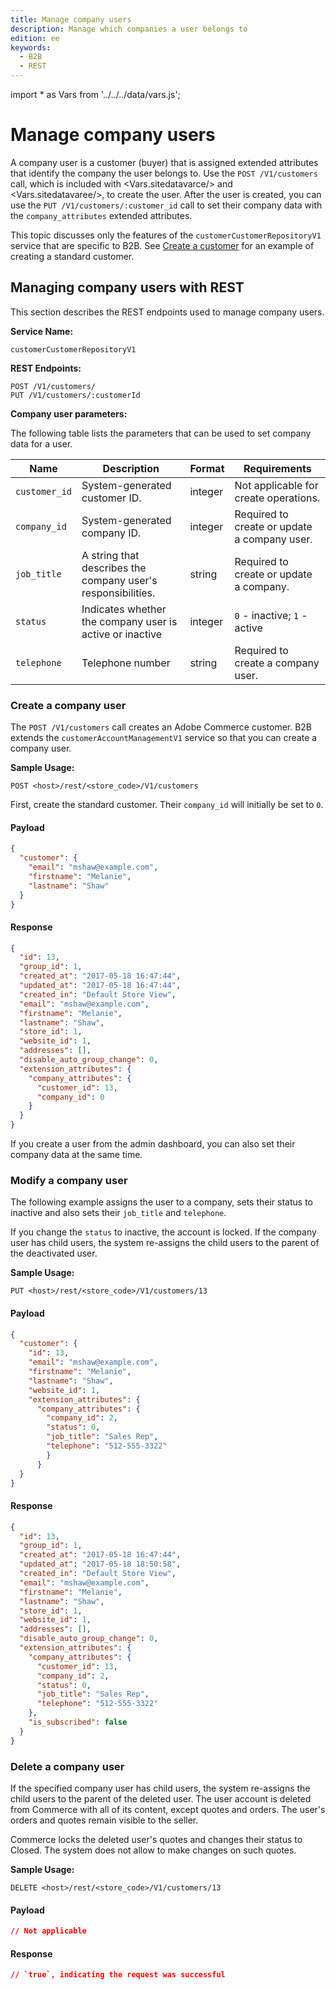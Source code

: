 ```yaml
---
title: Manage company users
description: Manage which companies a user belongs to
edition: ee
keywords:
  - B2B
  - REST
---
```


import * as Vars from '../../../data/vars.js';

# Manage company users

A company user is a customer (buyer) that is assigned extended attributes that identify the company the user belongs to. Use the `POST /V1/customers` call, which is included with <Vars.sitedatavarce/> and <Vars.sitedatavaree/>, to create the user. After the user is created, you can use the `PUT /V1/customers/:customer_id` call to set their company data with the `company_attributes` extended attributes.

<InlineAlert variant="info" slots="text"/>

This topic discusses only the features of the `customerCustomerRepositoryV1` service that are specific to B2B. See [Create a customer](../tutorials/orders/order-create-customer.md) for an example of creating a standard customer.

## Managing company users with REST

This section describes the REST endpoints used to manage company users.

**Service Name:**

`customerCustomerRepositoryV1`

**REST Endpoints:**

```terminal
POST /V1/customers/
PUT /V1/customers/:customerId
```

**Company user parameters:**

The following table lists the parameters that can be used to set company data for a user.

Name | Description | Format | Requirements
--- | --- | --- | ---
`customer_id` | System-generated customer ID. | integer | Not applicable for create operations.
`company_id` | System-generated company ID. | integer | Required to create or update a company user.
`job_title` | A string that describes the company user's responsibilities. | string | Required to create or update a company.
`status` | Indicates whether the company user is active or inactive | integer | `0` - inactive; `1` - active
`telephone`  |  Telephone number | string | Required to create a company user.

### Create a company user

The `POST /V1/customers` call creates an Adobe Commerce customer. B2B extends the `customerAccountManagementV1` service so that you can create a company user.

**Sample Usage:**

`POST <host>/rest/<store_code>/V1/customers`

First, create the standard customer. Their `company_id` will initially be set to `0`.

<CodeBlock slots="heading, code" variant="tabs" repeat="2" languages="JSON, JSON" />

#### Payload

```json
{
  "customer": {
    "email": "mshaw@example.com",
    "firstname": "Melanie",
    "lastname": "Shaw"
  }
}
```

#### Response

```json
{
  "id": 13,
  "group_id": 1,
  "created_at": "2017-05-18 16:47:44",
  "updated_at": "2017-05-18 16:47:44",
  "created_in": "Default Store View",
  "email": "mshaw@example.com",
  "firstname": "Melanie",
  "lastname": "Shaw",
  "store_id": 1,
  "website_id": 1,
  "addresses": [],
  "disable_auto_group_change": 0,
  "extension_attributes": {
    "company_attributes": {
      "customer_id": 13,
      "company_id": 0
    }
  }
}
```

If you create a user from the admin dashboard, you can also set their company data at the same time.

### Modify a company user

The following example assigns the user to a company, sets their status to inactive and also sets their `job_title` and `telephone`.

If you change the `status` to inactive, the account is locked. If the company user has child users, the system re-assigns the child users to the parent of the deactivated user.

**Sample Usage:**

`PUT <host>/rest/<store_code>/V1/customers/13`

<CodeBlock slots="heading, code" variant="tabs" repeat="2" languages="JSON, JSON" />

#### Payload

```json
{
  "customer": {
    "id": 13,
    "email": "mshaw@example.com",
    "firstname": "Melanie",
    "lastname": "Shaw",
    "website_id": 1,
    "extension_attributes": {
      "company_attributes": {
        "company_id": 2,
        "status": 0,
        "job_title": "Sales Rep",
        "telephone": "512-555-3322"
        }
      }
  }
}
```

#### Response

```json
{
  "id": 13,
  "group_id": 1,
  "created_at": "2017-05-18 16:47:44",
  "updated_at": "2017-05-18 18:50:58",
  "created_in": "Default Store View",
  "email": "mshaw@example.com",
  "firstname": "Melanie",
  "lastname": "Shaw",
  "store_id": 1,
  "website_id": 1,
  "addresses": [],
  "disable_auto_group_change": 0,
  "extension_attributes": {
    "company_attributes": {
      "customer_id": 13,
      "company_id": 2,
      "status": 0,
      "job_title": "Sales Rep",
      "telephone": "512-555-3322"
    },
    "is_subscribed": false
  }
}
```

### Delete a company user

If the specified company user has child users, the system re-assigns the child users to the parent of the deleted user. The user account is deleted from Commerce with all of its content, except quotes and orders. The user's orders and quotes remain visible to the seller.

Commerce locks the deleted user's quotes and changes their status to Closed. The system does not allow to make changes on such quotes.

**Sample Usage:**

`DELETE <host>/rest/<store_code>/V1/customers/13`

<CodeBlock slots="heading, code" variant="tabs" repeat="2" languages="JSON, JSON" />

#### Payload

```json
// Not applicable
```

#### Response

```json
// `true`, indicating the request was successful
```